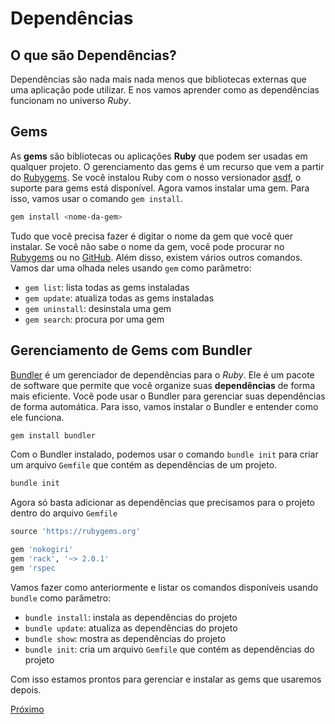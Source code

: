 # Dependências

## O que são Dependências?

Dependências são nada mais nada menos que bibliotecas externas que uma aplicação pode utilizar. E nos vamos aprender como as dependências funcionam no universo *Ruby*.

## Gems

As **gems** são bibliotecas ou aplicações **Ruby** que podem ser usadas em qualquer projeto. O gerenciamento das gems é um recurso que vem a partir do [Rubygems](https://rubygems.org/). Se você instalou Ruby com o nosso versionador [asdf](/src/2-Ambiente/2-configuracao-de-ambiente.md), o suporte para gems está disponível. Agora vamos instalar uma gem. Para isso, vamos usar o comando `gem install`.

```bash
gem install <nome-da-gem>
```

Tudo que você precisa fazer é digitar o nome da gem que você quer instalar. Se você não sabe o nome da gem, você pode procurar no [Rubygems](https://rubygems.org/) ou no [GitHub](https://github.com/). Além disso, existem vários outros comandos. Vamos dar uma olhada neles usando `gem` como parâmetro:

- `gem list`: lista todas as gems instaladas
- `gem update`: atualiza todas as gems instaladas
- `gem uninstall`: desinstala uma gem
- `gem search`: procura por uma gem

## Gerenciamento de Gems com Bundler

[Bundler](https://bundler.io/) é um gerenciador de dependências para o *Ruby*. Ele é um pacote de software que permite que você organize suas **dependências** de forma mais eficiente. Você pode usar o Bundler para gerenciar suas dependências de forma automática. Para isso, vamos instalar o Bundler e entender como ele funciona.

```ruby
gem install bundler
```

Com o Bundler instalado, podemos usar o comando `bundle init` para criar um arquivo `Gemfile` que contém as dependências de um projeto.

```ruby
bundle init
```

Agora só basta adicionar as dependências que precisamos para o projeto dentro do arquivo `Gemfile`

```ruby
source 'https://rubygems.org'

gem 'nokogiri'
gem 'rack', '~> 2.0.1'
gem 'rspec
```

Vamos fazer como anteriormente e listar os comandos disponíveis usando `bundle` como parâmetro:

- `bundle install`: instala as dependências do projeto
- `bundle update`: atualiza as dependências do projeto
- `bundle show`: mostra as dependências do projeto
- `bundle init`: cria um arquivo `Gemfile` que contém as dependências do projeto

Com isso estamos prontos para gerenciar e instalar as gems que usaremos depois.

[Próximo](3-testes.md)
